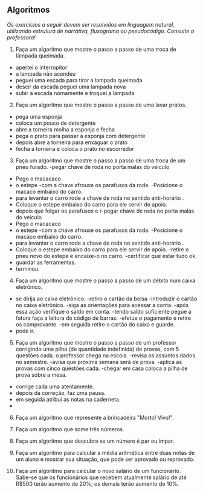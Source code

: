 ## Algoritmos

_Os exercícios a seguir devem ser resolvidos em linguagem natural, utilizando estrutura de narrativa, fluxograma ou pseudocódigo. Consulte a professora!_

1. Faça um algoritmo que mostre o passo a passo de uma troca de lâmpada queimada.

- apertei o interropitor
- a lampada não acendeu
- peguei uma escada para tirar a lampada queimada
- descir da escada peguei uma lampada nova 
- subir  a escada nomamente e troquei a lampada


2. Faça um algoritmo que mostre o passo a passo de uma lavar pratos.
- pega uma esponja
- coloca um pouco de detergente
- abre a torneira molha a esponja e fecha 
- pega o prato para passar a esponja com detergente
- depois abre a torneira para enxaguar o prato 
- fecha a torneira  e coloca o prato no escorredor

3. Faça um algoritmo que mostre o passo a passo de uma troca de um pneu furado.
-pegar chave de roda no porta malas do veiculo
- Pego o macacaco 
-  o estepe
-com a chave afrouxe os parafusos da roda.
-Posicione o macaco embaixo do carro. 
- para levantar o carro rode a chave de roda no sentido anti-horário  . 
- Coloque o estepe embaixo do carro para ele servir de apoio.
- depois que folgar  os parafusos e r-pegar chave de roda no porta malas do veiculo
- Pego o macacaco 
-  o estepe
-com a chave afrouxe os parafusos da roda.
-Posicione o macaco embaixo do carro. 
- para levantar o carro rode a chave de roda no sentido anti-horário  . 
- Coloque o estepe embaixo do carro para ele servir de apoio.
-retire o pneu novo do estepe e encaixe-o no carro. 
-certificar que estar tudo ok.
- guardar as ferramentas.
- terminou.



4. Faça um algoritmo que mostre o passo a passo de um débito num caixa eletrônico.
 - se dirija ao  caixa eletrônico.
 -retiro o cartão da bolsa
 -introduzir o cartão no caixa eletrônico.
 -siga as orientações para acessar a conta. 
 -após essa ação verifique o saldo em conta. 
 -tendo saldo suficiente pegue a fatura faça a leitura do código de barras. 
 -efetue o pagamento e retire os comprovante. 
 -em seguida retire o cartão do caixa e guarde.
 - pode ir.
5. Faça um algoritmo que mostre o passo a passo de um professor corrigindo uma pilha (de quantidade indefinida) de provas, com 5 questões cada.
o professor chega na escola.
-revisa os assuntos dados no semestre.
-avisa que próxima semana será de prova.
-aplica as provas com cinco questões cada.
-chegar em casa coloca a pilha de prova sobre a mesa.
- corrige cada uma atentamente.
- depois da correção, faz uma pausa.
- em seguida atribui as notas na caderneta.
- 

6. Faça um algoritmo que represente a brincadeira "Morto! Vivo!".

7. Faça um algoritmo que some três números.

8. Faça um algoritmo que descubra se um número é par ou ímpar.

9. Faça um algoritmo para calcular a média aritmética entre duas notas de um aluno e mostrar sua situação, que pode ser aprovado ou reprovado.

10. Faça um algoritmo para calcular o novo salário de um funcionário. Sabe-se que os funcionários que recebem atualmente salário de até R$500 terão aumento de 20%; os demais terão aumento de 10%.
